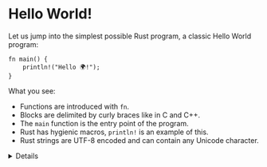# Hello World!

Let us jump into the simplest possible Rust program, a classic Hello World
program:

```rust,editable
fn main() {
    println!("Hello 🌍!");
}
```

What you see:

* Functions are introduced with `fn`.
* Blocks are delimited by curly braces like in C and C++.
* The `main` function is the entry point of the program.
* Rust has hygienic macros, `println!` is an example of this.
* Rust strings are UTF-8 encoded and can contain any Unicode character.

<details>

This slide tries to make the students comfortable with Rust code. They will see
a ton of it over the next four days so we start small with something familiar.

Key points:

* Rust is very much like other languages in the C/C++/Java tradition. It is
  imperative (not functional) and it doesn't try to reinvent things unless
  absolutely necessary.

* Rust is modern with full support for things like Unicode.

* Rust uses macros for situations where you want to have a variable number of
  arguments (no function [overloading](basic-syntax/functions-interlude.md)).

* Macros being 'hygienic' means they don't accidentally capture identifiers from
  the scope they are used in. Rust macros are actually only
  [partially hygienic](https://veykril.github.io/tlborm/decl-macros/minutiae/hygiene.html).

</details>
